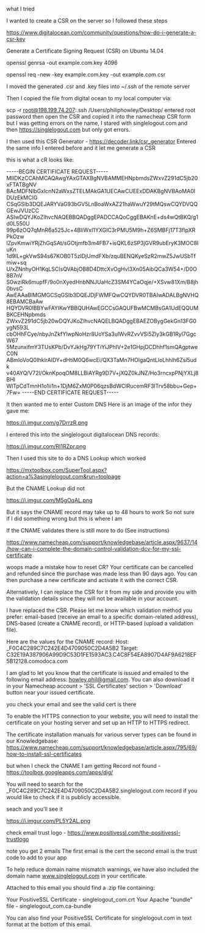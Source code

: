 what I tried

I wanted to create a CSR on the server so I followed these steps

https://www.digitalocean.com/community/questions/how-do-i-generate-a-csr-key

Generate a Certificate Signing Request (CSR) on Ubuntu 14.04

openssl genrsa -out example.com.key 4096

openssl req -new -key example.com.key -out example.com.csr

I moved the generated .csr and .key files into ~/.ssh of the remote server

Then I copied the file from digital ocean to my local computer via:

scp -r root@198.199.74.207:.ssh /Users/philiphowley/Desktop/
entered root password
then open the CSR and copied it into the namecheap CSR form but I was getting errors on the name, I stared with singlelogout.com and then https://singlelogout.com but only got errors.

I then used this CSR Generator - https://decoder.link/csr_generator
Entered the same info I entered before and it let me generate a CSR

this is what a cR looks like:

-----BEGIN CERTIFICATE REQUEST-----
MIIDKzCCAhMCAQAwgYAxGTAXBgNVBAMMEHNpbmdsZWxvZ291dC5jb20xFTATBgNV
BAcMDFNlbGxlcnN2aWxsZTELMAkGA1UECAwCUEExDDAKBgNVBAoMA0lDUzEkMCIG
CSqGSIb3DQEJARYVaG93bGV5LnBoaWxAZ21haWwuY29tMQswCQYDVQQGEwJVUzCC
ASIwDQYJKoZIhvcNAQEBBQADggEPADCCAQoCggEBAKnE+ds4wQtBKQ/g1d0L550U
99p6zOQ7qMnR6a525Jc+4BIiWxI1YXGIC3rPMU5M9h+Z6SMBFj17T3flpXRPkOzw
lZpvKmwiYRjZhGqSAt/sGOtjmfb3m4FB7+isQKL6zSP3jGVR9ubEryK3MOC8IuKn
1d9IL+gkVwS94s67KOB0T5zIDjUmdFXb/zquBENQKyeSzR2mwZ5JwUSbTfmiw+sq
U/xZNnhyOH1KqLSCIsQVAbjOB8D4DttcXvOgHvl3Xn05AibQCa3W54+/D0O8B7nV
S0wziRk6mupfF/9o0nXyedHnbNNJUaHcZ3SM4YCaOqje/+XSvw81Xm/B8jh0bvsC
AwEAAaBlMGMGCSqGSIb3DQEJDjFWMFQwCQYDVR0TBAIwADALBgNVHQ8EBAMCBaAw
HQYDVR0lBBYwFAYIKwYBBQUHAwEGCCsGAQUFBwMCMBsGA1UdEQQUMBKCEHNpbmds
ZWxvZ291dC5jb20wDQYJKoZIhvcNAQELBQADggEBAEZOBygGekGn13FG0ygN593L
cbOHhFCye/nbyJnZkfYlwpNoHzr8UoYSa3ulWvRZvvVSi5Zly3kGB1Ryl7GgcW67
5MzunxifmY3TUsKPb/DvYJkHg79YTiYiJPhIV+2e1GHpjDCDhhf1smQAgptweC0N
ABmIoVoQ0IhklrAIDY+dHtiM0Q6wcEi/QX3TaMn7HOlgaQntLloLhhlh6Zsi5udk
v40AYQ/V72l/OknKpoqOM8LLBiAYRg9D7V+jXQZ0kJNZ/Ho3rncxpPNjYXLj8BHl
WlTpCdTmnH1o1ii1n+1DjM6ZxM0P06qzsBdWCIRucemRF3lTrv58bbu+Gep+7Fw=
-----END CERTIFICATE REQUEST-----

It then wanted me to enter Custom DNS
Here is an image of the infor they gave me:

https://i.imgur.com/g7DrrzR.png

I entered this into the singlelogout digitalocean DNS records:

https://i.imgur.com/RI1RZpr.png

Then I used this site to do a DNS Lookup which worked

https://mxtoolbox.com/SuperTool.aspx?action=a%3asinglelogout.com&run=toolpage

But the CNAME Lookup did not

https://i.imgur.com/M5gOqAL.png

But it says the CNAME record may take up to 48 hours to work
So not sure if I did something wrong but this is where I am

If the CNAME validates there is still more to do (See instructions)

https://www.namecheap.com/support/knowledgebase/article.aspx/9637/14/how-can-i-complete-the-domain-control-validation-dcv-for-my-ssl-certificate

woops made a mistake how to reset CR?
Your certificate can be cancelled and refunded since the purchase was made less than 90 days ago. You can then purchase a new certificate and activate it with the correct CSR.

Alternatively, I can replace the CSR for it from my side and provide you with the validation details since they will not be available in your account.



I have replaced the CSR. Please let me know which validation method you prefer: email-based (receive an email to a specific domain-related address), DNS-based (create a CNAME record), or HTTP-based (upload a validation file).

Here are the values for the CNAME record:
Host: _F0C4C289C7C242E4D4709050C2D4A5B2
Target: C32E19A387906A99D9C53D1FE1593AC3.C4C8F54EA8907D4AF9A6218EF5B12128.comodoca.com

I am glad to let you know that the certificate is issued and emailed to the following email address: howley.phil@gmail.com. You can also download it in your Namecheap account > 'SSL Certificates' section > 'Download' button near your issued certificate.

you check your email and see the valid cert is there

To enable the HTTPS connection to your website, you will need to install the certificate on your hosting server and set up an HTTP to HTTPS redirect.

The certificate installation manuals for various server types can be found in our Knowledgebase:
https://www.namecheap.com/support/knowledgebase/article.aspx/795/69/how-to-install-ssl-certificates

but when I check the CNAME I am getting Record not found - https://toolbox.googleapps.com/apps/dig/

You will need to search for the _F0C4C289C7C242E4D4709050C2D4A5B2.singlelogout.com record if you would like to check if it is publicly accessible.

seach and you'll see it

https://i.imgur.com/PL5Y2AL.png

check email
trust logo - https://www.positivessl.com/the-positivessl-trustlogo

note you get 2 emails
The first email is the cert
the second email is the trust code to add to your app

To help reduce domain name mismatch warnings, we have also included the domain name www.singlelogout.com in your certificate.

Attached to this email you should find a .zip file containing:

Your PositiveSSL Certificate - singlelogout_com.crt
Your Apache "bundle" file - singlelogout_com.ca-bundle

You can also find your PositiveSSL Certificate for singlelogout.com in text format at the bottom of this email.
